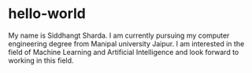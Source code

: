 # hello-world
My name is Siddhangt Sharda.
I am currently pursuing my computer engineering degree from Manipal university Jaipur. I am interested in the field of Machine Learning and Artificial Intelligence and look forward to working in this field. 
